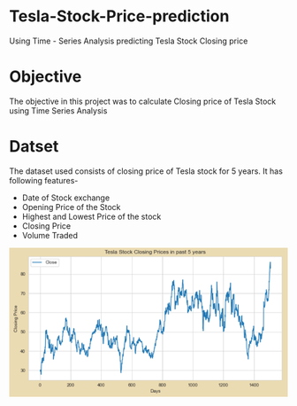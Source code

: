 # Tesla-Stock-Price-prediction
Using Time - Series Analysis predicting Tesla Stock Closing price

# Objective

The objective in this project was to calculate Closing price of Tesla Stock using Time Series Analysis

# Datset

The dataset used consists of closing price of Tesla stock for 5 years. It has following features-

* Date of Stock exchange
* Opening Price of the Stock
* Highest and Lowest Price of the stock
* Closing Price
* Volume Traded

![](Visuals/last_5_yr_closing_price.png)
